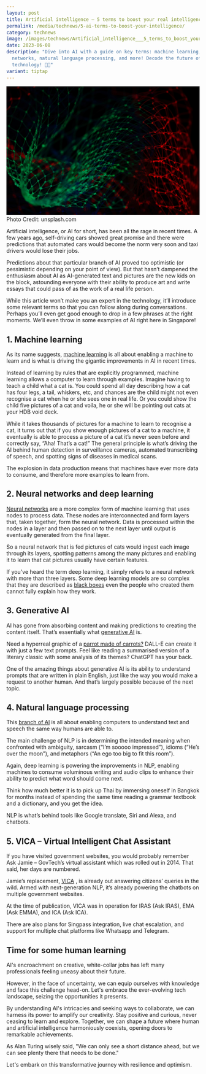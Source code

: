 ```yaml
---
layout: post
title: Artificial intelligence – 5 terms to boost your real intelligence
permalink: /media/technews/5-ai-terms-to-boost-your-intelligence/
category: technews
image: /images/technews/Artificial_intelligence___5_terms_to_boost_your_real_intelligence.jpg
date: 2023-06-08
description: "Dive into AI with a guide on key terms: machine learning, neural
  networks, natural language processing, and more! Decode the future of
  technology! 🧠🚀"
variant: tiptap
---
```

![a.i conciousness](/images/technews/5-ai-terms.jpeg)
Photo Credit: unsplash.com

Artificial intelligence, or AI for short, has been all the rage in recent times. 
A few years ago, self-driving cars showed great promise and there were predictions that automated cars would become the norm very soon and taxi drivers would lose their jobs. 

Predictions about that particular branch of AI proved too optimistic (or pessimistic depending on your point of view). But that hasn’t dampened the enthusiasm about AI as AI-generated text and pictures are the new kids on the block, astounding everyone with their ability to produce art and write essays that could pass of as the work of a real life person. 

While this article won’t make you an expert in the technology, it’ll introduce some relevant terms so that you can follow along during conversations. Perhaps you’ll even get good enough to drop in a few phrases at the right moments. We’ll even throw in some examples of AI right here in Singapore! 

## 1. Machine learning 
As its name suggests, [machine learning](https://mitsloan.mit.edu/ideas-made-to-matter/machine-learning-explained) is all about enabling a machine to learn and is what is driving the gigantic improvements in AI in recent times. 

Instead of learning by rules that are explicitly programmed, machine learning allows a computer to learn through examples. Imagine having to teach a child what a cat is. You could spend all day describing how a cat has four legs, a tail, whiskers, etc, and chances are the child might not even recognise a cat when he or she sees one in real life. Or you could show the child five pictures of a cat and voila, he or she will be pointing out cats at your HDB void deck. 

While it takes thousands of pictures for a machine to learn to recognise a cat, it turns out that if you show enough pictures of a cat to a machine, it eventually is able to process a picture of a cat it’s never seen before and correctly say, “Aha! That’s a cat!” The general principle is what’s driving the AI behind human detection in surveillance cameras, automated transcribing of speech, and spotting signs of diseases in medical scans. 

The explosion in data production means that machines have ever more data to consume, and therefore more examples to learn from. 

## 2. Neural networks and deep learning 
[Neural networks](https://www.ibm.com/topics/machine-learning) are a more complex form of machine learning that uses nodes to process data. These nodes are interconnected and form layers that, taken together, form the neural network. Data is processed within the nodes in a layer and then passed on to the next layer until output is eventually generated from the final layer. 

So a neural network that is fed pictures of cats would ingest each image through its layers, spotting patterns among the many pictures and enabling it to learn that cat pictures usually have certain features. 

If you’ve heard the term deep learning, it simply refers to a neural network with more than three layers. Some deep learning models are so complex that they are described as [black boxes](https://hdsr.mitpress.mit.edu/pub/f9kuryi8/release/8) even the people who created them cannot fully explain how they work.  

## 3. Generative AI
AI has gone from absorbing content and making predictions to creating the content itself. That’s essentially what [generative AI](https://www.mckinsey.com/featured-insights/mckinsey-explainers/what-is-generative-ai) is. 

Need a hyperreal graphic of a [parrot made of carrots?](https://www.nytimes.com/2022/10/21/technology/ai-generated-art-jobs-dall-e-2.html) DALL-E can create it with just a few text prompts. Feel like reading a summarised version of a literary classic with some analysis of its themes? ChatGPT has your back. 

One of the amazing things about generative AI is its ability to understand prompts that are written in plain English, just like the way you would make a request to another human. And that’s largely possible because of the next topic. 

## 4. Natural language processing 
This [branch of AI](https://www.ibm.com/topics/natural-language-processing) is all about enabling computers to understand text and speech the same way humans are able to. 

The main challenge of NLP is in determining the intended meaning when confronted with ambiguity, sarcasm (“I’m sooooo impressed”), idioms (“He’s over the moon”), and metaphors (“An ego too big to fit this room”). 

Again, deep learning is powering the improvements in NLP, enabling machines to consume voluminous writing and audio clips to enhance their ability to predict what word should come next. 

Think how much better it is to pick up Thai by immersing oneself in Bangkok for months instead of spending the same time reading a grammar textbook and a dictionary, and you get the idea. 

NLP is what’s behind tools like Google translate, Siri and Alexa, and chatbots. 

## 5. VICA – Virtual Intelligent Chat Assistant

If you have visited government websites, you would probably remember Ask Jamie – GovTech’s virtual assistant which was rolled out in 2014. That said, her days are numbered. 

Jamie’s replacement, [VICA](https://www.tech.gov.sg/products-and-services/vica/)             , is already out answering citizens’ queries in the wild. Armed with next-generation NLP, it’s already powering the chatbots on multiple government websites.
 
At the time of publication, VICA was in operation for IRAS (Ask IRAS), EMA (Ask EMMA), and ICA (Ask ICA). 

There are also plans for Singpass integration, live chat escalation, and support for multiple chat platforms like Whatsapp and Telegram. 

 
## Time for some human learning 

AI's encroachment on creative, white-collar jobs has left many professionals feeling uneasy about their future.

However, in the face of uncertainty, we can equip ourselves with knowledge and face this challenge head-on. Let's embrace the ever-evolving tech landscape, seizing the opportunities it presents. 

By understanding AI's intricacies and seeking ways to collaborate, we can harness its power to amplify our creativity. Stay positive and curious, never ceasing to learn and explore. Together, we can shape a future where human and artificial intelligence harmoniously coexists, opening doors to remarkable achievements. 

As Alan Turing wisely said, "We can only see a short distance ahead, but we can see plenty there that needs to be done." 

Let's embark on this transformative journey with resilience and optimism.